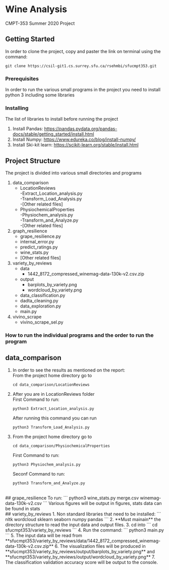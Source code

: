 # Wine Analysis

CMPT-353 Summer 2020 Project

## Getting Started

In order to clone the project, copy and paster the link on terminal using the command:<br />
```
git clone https://csil-git1.cs.surrey.sfu.ca/rsehmbi/sfucmpt353.git
```
### Prerequisites

In order to run the various small programs in the project you need to install python 3 including some libraries


### Installing

The list of libraries to install before running the project

1. Install Pandas: https://pandas.pydata.org/pandas-docs/stable/getting_started/install.html <br />
2. Install Numpy: https://www.edureka.co/blog/install-numpy/
3. Install Ski-kit learn: https://scikit-learn.org/stable/install.html


## Project Structure
The project is divided into various small directories and programs

1. data_comparison
    <br />
    - LocationReviews <br />
                    -Extract_Location_analysis.py <br />
                    -Transform_Load_Analysis.py <br />
                    -[Other related files] <br />
    - PhysiochemicalProperties <br />
                    -Physiochem_analysis.py <br />
                    -Transform_and_Analyze.py <br />
                    -[Other related files] <br />
2. graph_resilience
    <br />
    - grape_resilience.py <br />
    - internal_error.py<br />
    - predict_ratings.py<br />
    - wine_stats.py<br />
    - [Other related files]
3. variety_by_reviews
   - data
      - 1442_8172_compressed_winemag-data-130k-v2.csv.zip
   - output
      - barplots_by_variety.png
      - wordcloud_by_variety.png
   - data_classification.py
   - dadta_cleaning.py
   - data_exploration.py
   - main.py
4. vivino_scrape
   - vivino_scrape_sel.py


### How to run the individual programs and the order to run the program

## data_comparison
1. In order to see the results as mentioned on the report: <br />
   From the project home directory go to
   ```
   cd data_comparison/LocationReviews
   ```
2. After you are in LocationReviews folder <br />
   First Command to run:
   ```
   python3 Extract_Location_analysis.py
   ```
   After running this command you can run
   ```
   python3 Transform_Load_Analysis.py
   ```
3. From the project home directory go to
   ```
   cd data_comparison/PhysiochemicalProperties
   ```
   First Command to run:
   ```
   python3 Physiochem_analysis.py
   ```
   Seconf Command to run:
   ```
   python3 Transform_and_Analyze.py
   ```

<br />
##  grape_resilience
To run:
```
python3 wine_stats.py merge.csv winemag-data-130k-v2.csv
```
Various figures will be output in figures, stats data can be found in stats

<br />
## variety_by_reviews
1. Non standard libraries that need to be installed:
   ```
   nltk
   wordcloud
   sklearn
   seaborn
   numpy
   pandas
   ```
2. **Must mainain** the directory structure to read the input data and output files.
3. cd into
   ```
   cd sfucmpt353/variety_by_reviews
   ```
4. Run the command:
   ```
   python3 main.py
   ```
5. The input data will be read from <br />**sfucmpt353/variety_by_reviews/data/1442_8172_compressed_winemag-data-130k-v2.csv.zip**
6. The visualization files will be produced in <br /> **sfucmpt353/variety_by_reviews/output/barplots_by_variety.png**
and **sfucmpt353/variety_by_reviews/output/wordcloud_by_variety.png**
7. The classification validation accuracy score will be output to the console.